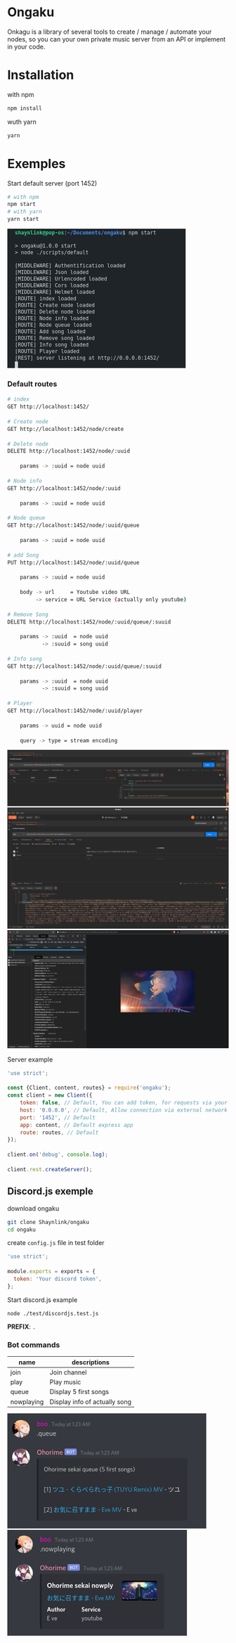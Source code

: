 # Ongaku
Onkagu is a library of several tools to create / manage / automate your nodes, so you can your own private music server from an API or implement in your code.

# Installation
with npm
```bash
npm install
```
wuth yarn
```bash
yarn
```

# Exemples
Start default server (port 1452)
```bash
# with npm
npm start
# with yarn
yarn start
```

<img src="https://raw.githubusercontent.com/Shaynlink/ongaku/master/assets/images/loadRoute.png" />

### Default routes
```bash
# index
GET http://localhost:1452/

# Create node
GET http://localhost:1452/node/create

# Delete node
DELETE http://localhost:1452/node/:uuid

    params -> :uuid = node uuid

# Node info
GET http://localhost:1452/node/:uuid

    params -> :uuid = node uuid

# Node queue
GET http://localhost:1452/node/:uuid/queue

    params -> :uuid = node uuid

# add Song
PUT http://localhost:1452/node/:uuid/queue
    
    params -> :uuid = node uuid
    
    body -> url     = Youtube video URL
         -> service = URL Service (actually only youtube)

# Remove Song
DELETE http://localhost:1452/node/:uuid/queue/:suuid

    params -> :uuid  = node uuid
           -> :suuid = song uuid

# Info song
GET http://localhost:1452/node/:uuid/queue/:suuid
    
    params -> :uuid  = node uuid
           -> :suuid = song uuid

# Player
GET http://localhost:1452/node/:uuid/player

    params -> uuid = node uuid

    query -> type = stream encoding
```

<img src="https://raw.githubusercontent.com/Shaynlink/ongaku/master/assets/images/node.png" />

<img src="https://raw.githubusercontent.com/Shaynlink/ongaku/master/assets/images/addQueue.png" />

<img src="https://raw.githubusercontent.com/Shaynlink/ongaku/master/assets/images/player.png" />

Server example
```js
'use strict';

const {Client, content, routes} = require('ongaku');
const client = new Client({
    token: false, // Default, You can add token, for requests via your API with the Authorization headers
    host: '0.0.0.0', // Default, Allow connection via external network requests
    port: '1452', // Default
    app: content, // Default express app
    route: routes, // Default
});

client.on('debug', console.log);

client.rest.createServer();
```

 ## Discord.js exemple
download ongaku
```bash
git clone Shaynlink/ongaku
cd ongaku
```

create `config.js` file in test folder
```js
'use strict';

module.exports = exports = {
  token: 'Your discord token',
};
```
Start discord.js example
```
node ./test/discordjs.test.js
```
**PREFIX**: `.`

### Bot commands


| name       | descriptions                  |
|------------|-------------------------------|
| join       | Join channel                  |
| play       | Play music                    |
| queue      | Display 5 first songs         |
| nowplaying | Display info of actually song |

<img src="https://raw.githubusercontent.com/Shaynlink/ongaku/master/assets/images/Queue.png" />

<img src="https://raw.githubusercontent.com/Shaynlink/ongaku/master/assets/images/nowplaying.png" />